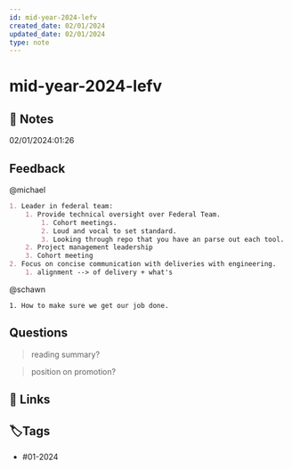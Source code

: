 ```yaml
---
id: mid-year-2024-lefv
created_date: 02/01/2024
updated_date: 02/01/2024
type: note
---
```


#  mid-year-2024-lefv

## 📝 Notes

02/01/2024:01:26

## Feedback

@michael 

```md
1. Leader in federal team:
	1. Provide technical oversight over Federal Team. 
		1. Cohort meetings. 
		2. Loud and vocal to set standard.
		3. Looking through repo that you have an parse out each tool. 
	2. Project management leadership
	3. Cohort meeting 
2. Focus on concise communication with deliveries with engineering. 
	1. alignment --> of delivery + what's 
```

@schawn 

```
1. How to make sure we get our job done. 
```
## Questions

> reading summary?

> position on promotion?

  
## 🔗 Links

## **🏷️Tags**

- #01-2024
